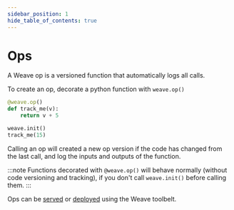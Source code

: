 ```yaml
---
sidebar_position: 1
hide_table_of_contents: true
---
```


# Ops

A Weave op is a versioned function that automatically logs all calls.

To create an op, decorate a python function with `weave.op()`

```python
@weave.op()
def track_me(v):
    return v + 5

weave.init()
track_me(15)
```

Calling an op will created a new op version if the code has changed from the last call, and log the inputs and outputs of the function.

:::note
Functions decorated with `@weave.op()` will behave normally (without code versioning and tracking), if you don't call `weave.init()` before calling them.
:::

Ops can be [served](/guides/tools/serve) or [deployed](/guides/tools/deploy) using the Weave toolbelt.
